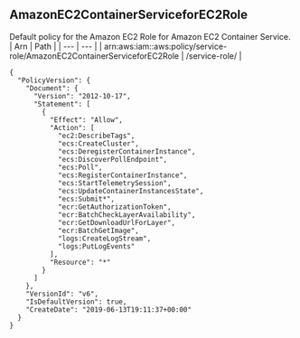 
## AmazonEC2ContainerServiceforEC2Role
Default policy for the Amazon EC2 Role for Amazon EC2 Container Service.
| Arn | Path |
| --- | --- |
| arn:aws:iam::aws:policy/service-role/AmazonEC2ContainerServiceforEC2Role | /service-role/ |
```
{
  "PolicyVersion": {
    "Document": {
      "Version": "2012-10-17",
      "Statement": [
        {
          "Effect": "Allow",
          "Action": [
            "ec2:DescribeTags",
            "ecs:CreateCluster",
            "ecs:DeregisterContainerInstance",
            "ecs:DiscoverPollEndpoint",
            "ecs:Poll",
            "ecs:RegisterContainerInstance",
            "ecs:StartTelemetrySession",
            "ecs:UpdateContainerInstancesState",
            "ecs:Submit*",
            "ecr:GetAuthorizationToken",
            "ecr:BatchCheckLayerAvailability",
            "ecr:GetDownloadUrlForLayer",
            "ecr:BatchGetImage",
            "logs:CreateLogStream",
            "logs:PutLogEvents"
          ],
          "Resource": "*"
        }
      ]
    },
    "VersionId": "v6",
    "IsDefaultVersion": true,
    "CreateDate": "2019-06-13T19:11:37+00:00"
  }
}
```
